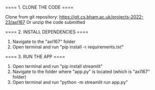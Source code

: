==== 1. CLONE THE CODE ====

Clone from git repository: https://git.cs.bham.ac.uk/projects-2022-23/axl167
Or unzip the code submitted


==== 2. INSTALL DEPENDENCIES ====

1. Navigate to the "axl167" folder
2. Open terminal and run "pip install -r requirements.txt"


==== 3. RUN THE APP ====

1. Open terminal and run "pip install streamlit"
2. Navigate to the folder where "app.py" is located (which is "axl167" folder)
3. Open terminal and run "python -m streamlit run app.py"

